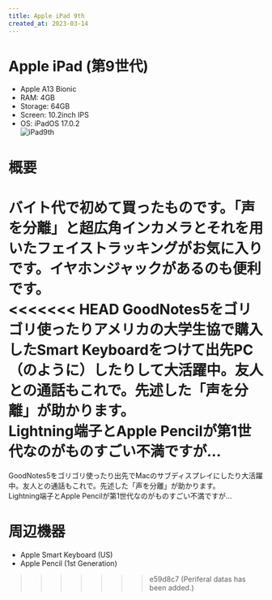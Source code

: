 ```yaml
---
title: Apple iPad 9th
created_at: 2023-03-14
---
```


# Apple iPad (第9世代)
- Apple A13 Bionic
- RAM: 4GB
- Storage: 64GB
- Screen: 10.2inch IPS
- OS: iPadOS 17.0.2 <br>
![iPad9th](https://i.imgur.com/8il82eC.jpeg)

# 概要
バイト代で初めて買ったものです。「声を分離」と超広角インカメラとそれを用いたフェイストラッキングがお気に入りです。イヤホンジャックがあるのも便利です。<br>
<<<<<<< HEAD
GoodNotes5をゴリゴリ使ったりアメリカの大学生協で購入したSmart Keyboardをつけて出先PC（のように）したりして大活躍中。友人との通話もこれで。先述した「声を分離」が助かります。<br>
Lightning端子とApple Pencilが第1世代なのがものすごい不満ですが...
=======
GoodNotes5をゴリゴリ使ったり出先でMacのサブディスプレイにしたり大活躍中。友人との通話もこれで。先述した「声を分離」が助かります。<br>
Lightning端子とApple Pencilが第1世代なのがものすごい不満ですが...

# 周辺機器
- Apple Smart Keyboard (US)
- Apple Pencil (1st Generation)
>>>>>>> e59d8c7 (Periferal datas has been added.)
